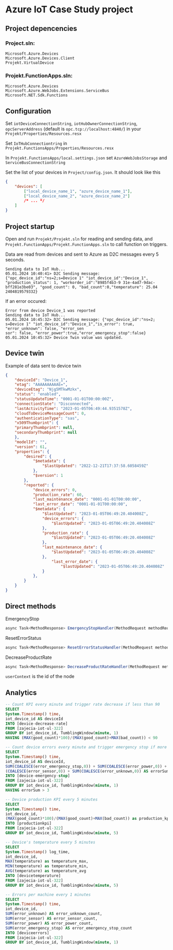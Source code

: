 # Azure IoT Case Study project

## Project depencencies

### Project.sln:
```
Microsoft.Azure.Devices
Microsoft.Azure.Devices.Client
Projekt.VirtualDevice
```

### Projekt.FunctionApps.sln:
```
Microsoft.Azure.Devices
Microsoft.Azure.WebJobs.Extensions.ServiceBus
Microsoft.NET.Sdk.Functions
```

## Configuration

Set `iotDeviceConnectionString`,
`iotHubOwnerConnectionString`,
`opcServerAddress` (default is `opc.tcp://localhost:4840/`)
in your `Projekt/Properties/Resources.resx`

Set `IoTHubConnectiontring`
in `Projekt.FunctionsApps/Properties/Resources.resx`

In `Projekt.FunctionsApps/local.settings.json`
set `AzureWebJobsStorage` and `ServiceBusConnectionString`

Set the list of your devices in `Project/config.json`.
It should look like this
```json
{
    "devices": [
        ["local_device_name_1", "azure_device_name_1"],
        ["local_device_name_2", "azure_device_name_2"]
        /* ... */
    ]
}
```

## Project startup

Open and run `Projekt/Projekt.sln` for reading and sending data, and `Projekt.FunctionApps/Projekt.FunctionApps.sln` to call function on triggers.

Data are read from devices and sent to Azure as D2C messages every 5 seconds.

```
Sending data to IoT Hub...
05.01.2024 10:40:41> D2C Sending message: {"opc_device_id":"ns=2;s=Device 1" "iot_device_id":"Device_1", "production_status": 1, "workorder_id":"8985f4b3-9 31e-4ad7-9dac-bff281e3be03", "good_count": 0, "bad_count":0,"temperature": 25.04
2404819579332}
```

If an error occured:

```
Error from device Device_1 was reported
Sending data to IoT Hub...
05.01.2024 10:45:32> D2C Sending message: {"opc_device_id":"ns=2; s=Device 1" "iot_device_id":"Device_1","is_error": true, "error_unknown": false, "error_sen
sor": false, "error_power":true,"error_emergency_stop":false}
05.01.2024 10:45:32> Device Twin value was updated.
```

## Device twin 

Example of data sent to device twin

```json
{
    "deviceId": "Device_1",
    "etag": "AAAAAAAAAAE=",
    "deviceEtag": "Njg5MTkwMzkx",
    "status": "enabled",
    "statusUpdateTime": "0001-01-01T00:00:00Z",
    "connectionState": "Disconnected",
    "lastActivityTime": "2023-01-05T06:49:44.9351578Z",
    "cloudToDeviceMessageCount": 0,
    "authenticationType": "sas",
    "x509Thumbprint": {
    "primaryThumbprint": null,
    "secondaryThumbprint": null
    },
    "modelId": "",
    "version": 61,
    "properties": {
        "desired": {
            "$metadata": {
                "$lastUpdated": "2022-12-21T17:37:58.6058459Z"
            },
            "$version": 1
        },
        "reported": {
            "device_errors": 0,
            "production_rate": 60,
            "last_maintenance_date": "0001-01-01T00:00:00",
            "last_error_date": "0001-01-01T00:00:00",
            "$metadata": {
                "$lastUpdated": "2023-01-05T06:49:20.404008Z",
                "device_errors": {
                    "$lastUpdated": "2023-01-05T06:49:20.404008Z"
                },
                "production_rate": {
                    "$lastUpdated": "2023-01-05T06:49:20.404008Z"
                },
                "last_maintenance_date": {
                    "$lastUpdated": "2023-01-05T06:49:20.404008Z"
                },
                    "last_error_date": {
                        "$lastUpdated": "2023-01-05T06:49:20.404008Z"
                }
            },
        }
    }
}
```

## Direct methods

EmergencyStop

```cs
async Task<MethodResponse> EmergencyStopHandler(MethodRequest methodRequest, object userContext)
```

ResetErrorStatus

```cs
async Task<MethodResponse> ResetErrorStatusHandler(MethodRequest methodRequest, object userContext)
```

DecreaseProductRate

```cs
async Task<MethodResponse> DecreaseProductRateHandler(MethodRequest methodRequest, object userContext)
```

`userContext` is the id of the node

## Analytics

```sql
-- Count KPI every minute and trigger rate decrease if less than 90
SELECT
System.Timestamp() time,
iot_device_id AS deviceId
INTO [device-decrease-rate]
FROM [zajecia-iot-ul-322]
GROUP BY iot_device_id, TumblingWindow(minute, 1)
HAVING (MAX(good_count)*100)/(MAX(good_count)+MAX(bad_count)) < 90

-- Count device errors every minute and trigger emergency stop if more than 3
SELECT
System.Timestamp() time,
iot_device_id AS deviceId,
SUM(COALESCE(error_emergency_stop,0)) + SUM(COALESCE(error_power,0)) + SUM
(COALESCE(error_sensor,0)) + SUM(COALESCE(error_unknown,0)) AS errorSum
INTO [device-emergency-stop]
FROM [zajecia-iot-ul-322]
GROUP BY iot_device_id, TumblingWindow(minute, 1)
HAVING errorSum > 3

-- Device production KPI every 5 minutes
SELECT
System.Timestamp() time,
iot_device_id,
(MAX(good_count)*100)/(MAX(good_count)+MAX(bad_count)) as production_kpi
INTO [productionkpi]
FROM [zajecia-iot-ul-322]
GROUP BY iot_device_id, TumblingWindow(minute, 5)

-- Device's temperature every 5 minutes
SELECT
System.Timestamp() log_time,
iot_device_id,
MAX(temperature) as temperature_max,
MIN(temperature) as temperature_min,
AVG(temperature) as temperature_avg
INTO [devicetemperature]
FROM [zajecia-iot-ul-322]
GROUP BY iot_device_id, TumblingWindow(minute, 5)

-- Errors per machine every 1 minutes
SELECT
System.Timestamp() time,
iot_device_id,
SUM(error_unknown) AS error_unknown_count,
SUM(error_sensor) AS error_sensor_count,
SUM(error_power) AS error_power_count,
SUM(error_emergency_stop) AS error_emergency_stop_count
INTO [deviceerrors]
FROM [zajecia-iot-ul-322]
GROUP BY iot_device_id, TumblingWindow(minute, 1)
```